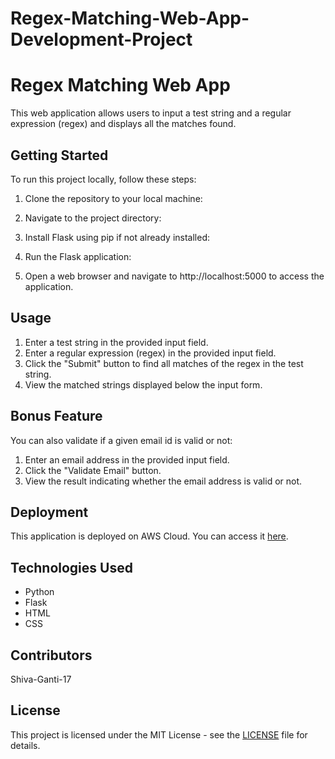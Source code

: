 # Regex-Matching-Web-App-Development-Project

# Regex Matching Web App

This web application allows users to input a test string and a regular expression (regex) and displays all the matches found.

## Getting Started

To run this project locally, follow these steps:

1. Clone the repository to your local machine:

2. Navigate to the project directory:

3. Install Flask using pip if not already installed:

4. Run the Flask application:


5. Open a web browser and navigate to http://localhost:5000 to access the application.

## Usage

1. Enter a test string in the provided input field.
2. Enter a regular expression (regex) in the provided input field.
3. Click the "Submit" button to find all matches of the regex in the test string.
4. View the matched strings displayed below the input form.

## Bonus Feature

You can also validate if a given email id is valid or not:
1. Enter an email address in the provided input field.
2. Click the "Validate Email" button.
3. View the result indicating whether the email address is valid or not.

## Deployment

This application is deployed on AWS Cloud. You can access it [here](http://34.227.79.77:5000/).

## Technologies Used

- Python
- Flask
- HTML
- CSS
## Contributors

Shiva-Ganti-17

## License

This project is licensed under the MIT License - see the [LICENSE](LICENSE) file for details.
